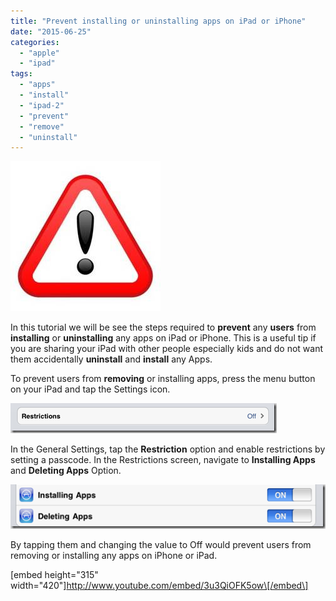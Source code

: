 ```yaml
---
title: "Prevent installing or uninstalling apps on iPad or iPhone"
date: "2015-06-25"
categories: 
  - "apple"
  - "ipad"
tags: 
  - "apps"
  - "install"
  - "ipad-2"
  - "prevent"
  - "remove"
  - "uninstall"
---
```


[![Prevent](/assets/images/Prevent_thumb.jpg "Prevent")](http://blogmines.com/blog/wp-content/uploads/2011/07/Prevent.jpg)

In this tutorial we will be see the steps required to **prevent** any **users** from **installing** or **uninstalling** any apps on iPad or iPhone. This is a useful tip if you are sharing your iPad with other people especially kids and do not want them accidentally **uninstall** and **install** any Apps.

To prevent users from **removing** or installing apps, press the menu button on your iPad and tap the Settings icon.

[![image](/assets/images/image_thumb241.png "image")](http://blogmines.com/blog/wp-content/uploads/2011/07/image241.png)

In the General Settings, tap the **Restriction** option and enable restrictions by setting a passcode. In the Restrictions screen, navigate to **Installing Apps** and **Deleting Apps** Option.

[![image](/assets/images/image_thumb242.png "image")](http://blogmines.com/blog/wp-content/uploads/2011/07/image242.png)

By tapping them and changing the value to Off would prevent users from removing or installing any apps on iPhone or iPad.

\[embed height="315" width="420"\]http://www.youtube.com/embed/3u3QiOFK5ow\[/embed\]
